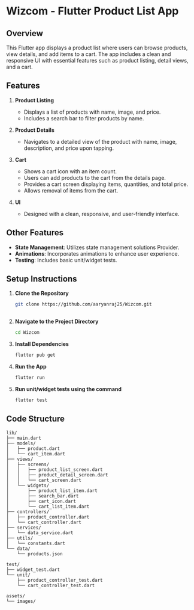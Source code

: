 # Wizcom - Flutter Product List App

## Overview
This Flutter app displays a product list where users can browse products, view details, and add items to a cart. The app includes a clean and responsive UI with essential features such as product listing, detail views, and a cart.

## Features
1. **Product Listing**
   - Displays a list of products with name, image, and price.
   - Includes a search bar to filter products by name.

2. **Product Details**
   - Navigates to a detailed view of the product with name, image, description, and price upon tapping.

3. **Cart**
   - Shows a cart icon with an item count.
   - Users can add products to the cart from the details page.
   - Provides a cart screen displaying items, quantities, and total price.
   - Allows removal of items from the cart.

4. **UI**
   - Designed with a clean, responsive, and user-friendly interface.

## Other Features 
- **State Management**: Utilizes state management solutions Provider.
- **Animations**: Incorporates animations to enhance user experience.
- **Testing**: Includes basic unit/widget tests.

## Setup Instructions
1. **Clone the Repository**
   ```bash
   git clone https://github.com/aaryanraj25/Wizcom.git
 
2. **Navigate to the Project Directory**
   ```bash
   cd Wizcom

3. **Install Dependencies**
   ```bash
   flutter pub get

4. **Run the App**
   ```bash
   flutter run

5. **Run unit/widget tests using the command**
   ```bash
   flutter test

## Code Structure
```plaintext
lib/
├── main.dart
├── models/
│   ├── product.dart
│   └── cart_item.dart
├── views/
│   ├── screens/
│   │   ├── product_list_screen.dart
│   │   ├── product_detail_screen.dart
│   │   └── cart_screen.dart
│   └── widgets/
│       ├── product_list_item.dart
│       ├── search_bar.dart
│       ├── cart_icon.dart
│       └── cart_list_item.dart
├── controllers/
│   ├── product_controller.dart
│   └── cart_controller.dart
├── services/
│   └── data_service.dart
├── utils/
│   └── constants.dart
└── data/
    └── products.json

test/
├── widget_test.dart
└── unit/
    ├── product_controller_test.dart
    └── cart_controller_test.dart

assets/
└── images/

   
